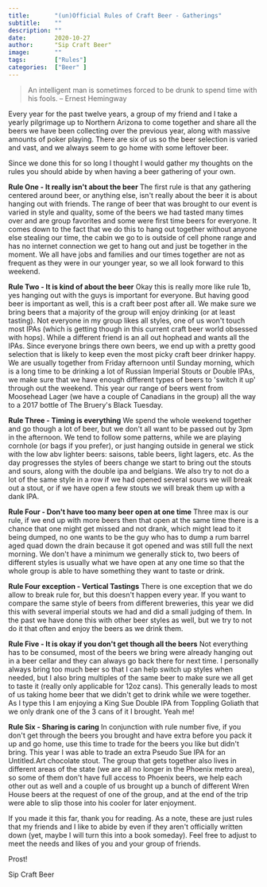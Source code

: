```yaml
---
title:       "(un)Official Rules of Craft Beer - Gatherings"
subtitle:    ""
description: ""
date:        2020-10-27
author:      "Sip Craft Beer"
image:       ""
tags:        ["Rules"]
categories:  ["Beer" ]
---
```


>An intelligent man is sometimes forced to be drunk to spend time with his fools. – Ernest Hemingway

Every year for the past twelve years, a group of my friend and I take a yearly pilgrimage up to Northern Arizona to come together and share all the beers we have been collecting over the previous year, along with massive amounts of poker playing. There are six of us so the beer selection is varied and vast, and we always seem to go home with some leftover beer. 

Since we done this for so long I thought I would gather my thoughts on the rules you should abide by when having a beer gathering of your own. 

**Rule One - It really isn't about the beer**
    The first rule is that any gathering centered around beer, or anything else, isn't really about the beer it is about hanging out with friends. The range of beer that was brought to our event is varied in style and quality, some of the beers we had tasted many times over and are group favorites and some were first time beers for everyone. It comes down to the fact that we do this to hang out together without anyone else stealing our time, the cabin we go to is outside of cell phone range and has no internet connection we get to hang out and just be together in the moment. We all have jobs and families and our times together are not as frequent as they were in our younger year, so we all look forward to this weekend. 

**Rule Two - It is kind of about the beer** 
    Okay this is really more like rule 1b, yes hanging out with the guys is important for everyone. But having good beer is important as well, this is a craft beer post after all. We make sure we bring beers that a majority of the group will enjoy drinking (or at least tasting). Not everyone in my group likes all styles, one of us won't touch most IPAs (which is getting though in this current craft beer world obsessed with hops). While a different friend is an all out hophead and wants all the IPAs. Since everyone brings there own beers, we end up with a pretty good selection that is likely to keep even the most picky craft beer drinker happy. We are usually together from Friday afternoon until Sunday morning, which is a long time to be drinking a lot of Russian Imperial Stouts or Double IPAs, we make sure that we have enough different types of beers to 'switch it up' through out the weekend. This year our range of beers went from Moosehead Lager (we have a couple of Canadians in the group) all the way to a 2017 bottle of The Bruery's Black Tuesday. 

**Rule Three - Timing is everything** 
    We spend the whole weekend together and go though a lot of beer, but we don't all want to be passed out by 3pm in the afternoon. We tend to follow some patterns, while we are playing cornhole (or bags if you prefer), or just hanging outside in general we stick with the low abv lighter beers: saisons, table beers, light lagers, etc. As the day progresses the styles of beers change we start to bring out the stouts and sours, along with the double ipa and belgians. We also try to not do a lot of the same style in a row if we had opened several sours we will break out a stout, or if we have open a few stouts we will break them up with a dank IPA.

**Rule Four - Don't have too many beer open at one time** 
    Three max is our rule, if we end up with more beers then that open at the same time there is a chance that one might get missed and not drank, which might lead to it being dumped, no one wants to be the guy who has to dump a rum barrel aged quad down the drain because it got opened and was still full the next morning. We don't have a minimum we generally stick to, two beers of different styles is usually what we have open at any one time so that the whole group is able to have something they want to taste or drink. 

**Rule Four exception - Vertical Tastings**
    There is one exception that we do allow to break rule for, but this doesn't happen every year. If you want to compare the same style of beers from different breweries, this year we did this with several imperial stouts we had and did a small judging of them. In the past we have done this with other beer styles as well, but we try to not do it that often and enjoy the beers as we drink them.   

**Rule Five - It is okay if you don't get though all the beers**
    Not everything has to be consumed, most of the beers we bring were already hanging out in a beer cellar and they can always go back there for next time. I personally always bring too much beer so that I can help switch up styles when needed, but I also bring multiples of the same beer to make sure we all get to taste it (really only applicable for 12oz cans). This generally leads to most of us taking home beer that we didn't get to drink while we were together. As I type this I am enjoying a King Sue Double IPA from Toppling Goliath that we only drank one of the 3 cans of it I brought. Yeah me!

**Rule Six - Sharing is caring**
    In conjunction with rule number five, if you don't get through the beers you brought and have extra before you pack it up and go home, use this time to trade for the beers you like but didn't bring. This year I was able to trade an extra Pseudo Sue IPA for an Untitled.Art chocolate stout. The group that gets together also lives in different areas of the state (we are all no longer in the Phoenix metro area), so some of them don't have full access to Phoenix beers, we help each other out as well and a couple of us brought up a bunch of different Wren House beers at the request of one of the group, and at the end of the trip were able to slip those into his cooler for later enjoyment. 


If you made it this far, thank you for reading. As a note, these are just rules that my friends and I like to abide by even if they aren't officially written down (yet, maybe I will turn this into a book someday). Feel free to adjust to meet the needs and likes of you and your group of friends. 

Prost!

Sip Craft Beer